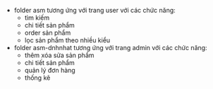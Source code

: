 - folder asm tương ứng với trang user với các chức năng:
  + tìm kiếm
  + chi tiết sản phẩm
  + order sản phẩm
  + lọc sản phẩm theo nhiều kiểu
- folder asm-dnhnhat tương ứng với trang admin với các chức năng:
  + thêm xóa sửa sản phẩm
  + chi tiết sản phẩm
  + quản lý đơn hàng
  + thống kê
